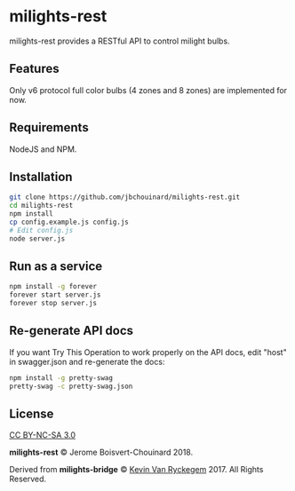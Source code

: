 # milights-rest

milights-rest provides a RESTful API to control milight bulbs.

## Features

Only v6 protocol full color bulbs (4 zones and 8 zones) are implemented for now.

## Requirements
NodeJS and NPM. 

## Installation

```bash
git clone https://github.com/jbchouinard/milights-rest.git
cd milights-rest
npm install
cp config.example.js config.js
# Edit config.js
node server.js
```

## Run as a service
```bash
npm install -g forever
forever start server.js
forever stop server.js
```

## Re-generate API docs
If you want Try This Operation to work properly on the API docs, edit "host"
in swagger.json and re-generate the docs:

```bash
npm install -g pretty-swag
pretty-swag -c pretty-swag.json
```

## License

[CC BY-NC-SA 3.0](https://creativecommons.org/licenses/by-nc-sa/3.0/)

**milights-rest**  &copy; Jerome Boisvert-Chouinard 2018.

Derived from **milights-bridge** &copy; [Kevin Van Ryckegem](http://signaware.com) 2017. All Rights Reserved.
